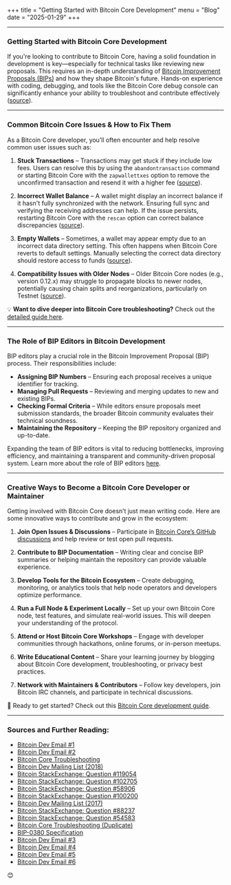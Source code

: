+++
title = "Getting Started with Bitcoin Core Development"
menu = "Blog"
date = "2025-01-29"
+++

---

### **Getting Started with Bitcoin Core Development**  

If you're looking to contribute to Bitcoin Core, having a solid foundation in development is key—especially for technical tasks like reviewing new proposals. This requires an in-depth understanding of [Bitcoin Improvement Proposals (BIPs)](https://gnusha.org/pi/bitcoindev/CAMHHROw9mZJRnTbUo76PdqwJU==YJMvd9Qrst+nmyypaedYZgg@mail.gmail.com/T/#mf21debb5be815a846099958fcf9562b533c2a08a) and how they shape Bitcoin's future. Hands-on experience with coding, debugging, and tools like the Bitcoin Core debug console can significantly enhance your ability to troubleshoot and contribute effectively ([source](https://achow101.com/2016/07/Bitcoin-Core-Troubleshooting)).  

---

### **Common Bitcoin Core Issues & How to Fix Them**  

As a Bitcoin Core developer, you’ll often encounter and help resolve common user issues such as:  

1. **Stuck Transactions** – Transactions may get stuck if they include low fees. Users can resolve this by using the `abandontransaction` command or starting Bitcoin Core with the `zapwallettxes` option to remove the unconfirmed transaction and resend it with a higher fee ([source](https://achow101.com/2016/07/Bitcoin-Core-Troubleshooting)).  

2. **Incorrect Wallet Balance** – A wallet might display an incorrect balance if it hasn't fully synchronized with the network. Ensuring full sync and verifying the receiving addresses can help. If the issue persists, restarting Bitcoin Core with the `rescan` option can correct balance discrepancies ([source](https://achow101.com/2016/07/Bitcoin-Core-Troubleshooting)).  

3. **Empty Wallets** – Sometimes, a wallet may appear empty due to an incorrect data directory setting. This often happens when Bitcoin Core reverts to default settings. Manually selecting the correct data directory should restore access to funds ([source](https://achow101.com/2016/07/Bitcoin-Core-Troubleshooting)).  

4. **Compatibility Issues with Older Nodes** – Older Bitcoin Core nodes (e.g., version 0.12.x) may struggle to propagate blocks to newer nodes, potentially causing chain splits and reorganizations, particularly on Testnet ([source](https://lists.linuxfoundation.org/pipermail/bitcoin-dev/2017-March/013771.html)).  

💡 **Want to dive deeper into Bitcoin Core troubleshooting?** Check out the [detailed guide here](https://achow101.com/2016/07/Bitcoin-Core-Troubleshooting).  

---

### **The Role of BIP Editors in Bitcoin Development**  

BIP editors play a crucial role in the Bitcoin Improvement Proposal (BIP) process. Their responsibilities include:  

- **Assigning BIP Numbers** – Ensuring each proposal receives a unique identifier for tracking.  
- **Managing Pull Requests** – Reviewing and merging updates to new and existing BIPs.  
- **Checking Formal Criteria** – While editors ensure proposals meet submission standards, the broader Bitcoin community evaluates their technical soundness.  
- **Maintaining the Repository** – Keeping the BIP repository organized and up-to-date.  

Expanding the team of BIP editors is vital to reducing bottlenecks, improving efficiency, and maintaining a transparent and community-driven proposal system. Learn more about the role of BIP editors [here](https://gnusha.org/pi/bitcoindev/CAMHHROw9mZJRnTbUo76PdqwJU==YJMvd9Qrst+nmyypaedYZgg@mail.gmail.com/T/#m10b97e9401be8149c43dd4bcfcb2b8719737f0d3).  

---

### **Creative Ways to Become a Bitcoin Core Developer or Maintainer**  

Getting involved with Bitcoin Core doesn’t just mean writing code. Here are some innovative ways to contribute and grow in the ecosystem:  

1. **Join Open Issues & Discussions** – Participate in [Bitcoin Core’s GitHub discussions](https://github.com/bitcoin/bitcoin/issues) and help review or test open pull requests.  

2. **Contribute to BIP Documentation** – Writing clear and concise BIP summaries or helping maintain the repository can provide valuable experience.  

3. **Develop Tools for the Bitcoin Ecosystem** – Create debugging, monitoring, or analytics tools that help node operators and developers optimize performance.  

4. **Run a Full Node & Experiment Locally** – Set up your own Bitcoin Core node, test features, and simulate real-world issues. This will deepen your understanding of the protocol.  

5. **Attend or Host Bitcoin Core Workshops** – Engage with developer communities through hackathons, online forums, or in-person meetups.  

6. **Write Educational Content** – Share your learning journey by blogging about Bitcoin Core development, troubleshooting, or privacy best practices.  

7. **Network with Maintainers & Contributors** – Follow key developers, join Bitcoin IRC channels, and participate in technical discussions.  

🚀 Ready to get started? Check out this [Bitcoin Core development guide](https://github.com/bitcoin/bitcoin/blob/master/CONTRIBUTING.md).  

---
### Sources and Further Reading:

- [Bitcoin Dev Email #1](https://gnusha.org/pi/bitcoindev/CAMHHROw9mZJRnTbUo76PdqwJU==YJMvd9Qrst+nmyypaedYZgg@mail.gmail.com/T/#mf21debb5be815a846099958fcf9562b533c2a08a)
- [Bitcoin Dev Email #2](https://gnusha.org/pi/bitcoindev/7754f1e7-c4b0-4472-a357-4926da542363@achow101.com/T/#u#m3cd672eee98a2d3ba1b7a0c5b385399d75ca64fe)
- [Bitcoin Core Troubleshooting](https://achow101.com/2016/07/Bitcoin-Core-Troubleshooting)
- [Bitcoin Dev Mailing List (2018)](https://gnusha.org/url/https://lists.linuxfoundation.org/pipermail/bitcoin-dev/2018-March/015829.html)
- [Bitcoin StackExchange: Question #119054](https://bitcoin.stackexchange.com/questions/119054#119170)
- [Bitcoin StackExchange: Question #102705](https://bitcoin.stackexchange.com/questions/102705#102718)
- [Bitcoin StackExchange: Question #58906](https://bitcoin.stackexchange.com/questions/58906#58919)
- [Bitcoin StackExchange: Question #100200](https://bitcoin.stackexchange.com/questions/100200#100201)
- [Bitcoin Dev Mailing List (2017)](https://gnusha.org/url/https://lists.linuxfoundation.org/pipermail/bitcoin-dev/2017-March/013771.html)
- [Bitcoin StackExchange: Question #88237](https://bitcoin.stackexchange.com/questions/88237#88244)
- [Bitcoin StackExchange: Question #54583](https://bitcoin.stackexchange.com/questions/54583#54591)
- [Bitcoin Core Troubleshooting (Duplicate)](https://achow101.com/2016/07/Bitcoin-Core-Troubleshooting)
- [BIP-0380 Specification](https://github.com/bitcoin/bips/blob/master/bip-0380.mediawiki)
- [Bitcoin Dev Email #3](https://gnusha.org/pi/bitcoindev/CAMHHROw9mZJRnTbUo76PdqwJU==YJMvd9Qrst+nmyypaedYZgg@mail.gmail.com/T/#m10b97e9401be8149c43dd4bcfcb2b8719737f0d3)
- [Bitcoin Dev Email #4](https://gnusha.org/pi/bitcoindev/CAMHHROw9mZJRnTbUo76PdqwJU==YJMvd9Qrst+nmyypaedYZgg@mail.gmail.com/T/#m197aad4ed9f12d1427a11709656b7a9bc893b1aa)
- [Bitcoin Dev Email #5](https://gnusha.org/pi/bitcoindev/CAMHHROw9mZJRnTbUo76PdqwJU==YJMvd9Qrst+nmyypaedYZgg@mail.gmail.com/T/#mf303fac285f286dbd31448a70424044865b9d426)
- [Bitcoin Dev Email #6](https://gnusha.org/pi/bitcoindev/CAMHHROw9mZJRnTbUo76PdqwJU==YJMvd9Qrst+nmyypaedYZgg@mail.gmail.com/T/#ma5a4a5abe9f0978c7307fafd74b8f7395b1645bc)
  
😊